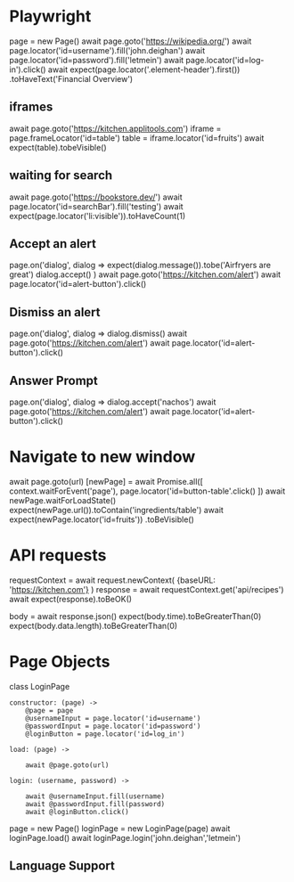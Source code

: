 Playwright
==========

page = new Page()
await page.goto('https://wikipedia.org/')
await page.locator('id=username').fill('john.deighan')
await page.locator('id=password').fill('letmein')
await page.locator('id=log-in').click()
await expect(page.locator('.element-header').first())
	.toHaveText('Financial Overview')

iframes
-------

await page.goto('https://kitchen.applitools.com')
iframe = page.frameLocator('id=table')
table = iframe.locator('id=fruits')
await expect(table).tobeVisible()

waiting for search
------------------

await page.goto('https://bookstore.dev/')
await page.locator('id=searchBar').fill('testing')
await expect(page.locator('li:visible')).toHaveCount(1)

Accept an alert
---------------

page.on('dialog', dialog =>
	expect(dialog.message()).tobe('Airfryers are great')
	dialog.accept()
	)
await page.goto('https://kitchen.com/alert')
await page.locator('id=alert-button').click()
	
Dismiss an alert
---------------

page.on('dialog', dialog => dialog.dismiss()
await page.goto('https://kitchen.com/alert')
await page.locator('id=alert-button').click()
	
Answer Prompt
---------------

page.on('dialog', dialog => dialog.accept('nachos')
await page.goto('https://kitchen.com/alert')
await page.locator('id=alert-button').click()
	
Navigate to new window
======================

await page.goto(url)
[newPage] = await Promise.all([
	context.waitForEvent('page'),
	page.locator('id=button-table'.click()
	])
await newPage.waitForLoadState()
expect(newPage.url()).toContain('ingredients/table')
await expect(newPage.locator('id=fruits'))
	.toBeVisible()
	
	
API requests
============

requestContext = await request.newContext(
	{baseURL: 'https://kitchen.com'}
	)
response = await requestContext.get('api/recipes')
await expect(response).toBeOK()

body = await response.json()
expect(body.time).toBeGreaterThan(0)
expect(body.data.length).toBeGreaterThan(0)

Page Objects
============

class LoginPage
	
	constructor: (page) ->
		@page = page
		@usernameInput = page.locator('id=username')
		@passwordInput = page.locator('id=password')
		@loginButton = page.locator('id=log_in')
		
	load: (page) ->
	
		await @page.goto(url)
		
	login: (username, password) ->
	
		await @usernameInput.fill(username)
		await @passwordInput.fill(password)
		await @loginButton.click()
		
page = new Page()
loginPage = new LoginPage(page)
await loginPage.load()
await loginPage.login('john.deighan','letmein')

Language Support
----------------

